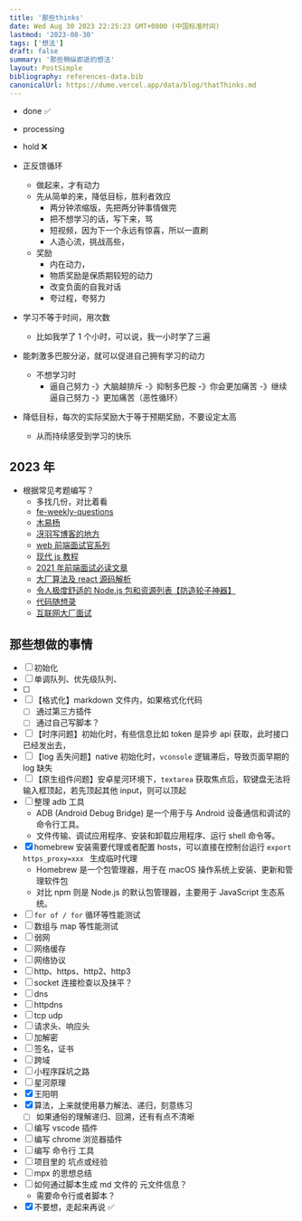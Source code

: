 ```yaml
---
title: '那些thinks'
date: Wed Aug 30 2023 22:25:23 GMT+0800 (中国标准时间)
lastmod: '2023-08-30'
tags: ['想法']
draft: false
summary: '那些稍纵即逝的想法'
layout: PostSimple
bibliography: references-data.bib
canonicalUrl: https://dume.vercel.app/data/blog/thatThinks.md
---
```


- done ✅
- processing
- hold ❌

- 正反馈循环

  - 做起来，才有动力
  - 先从简单的来，降低目标，胜利者效应
    - 两分钟浓缩版，先把两分钟事情做完
    - 把不想学习的话，写下来，骂
    - 短视频，因为下一个永远有惊喜，所以一直刷
    - 人造心流，挑战高些，
  - 奖励
    - 内在动力，
    - 物质奖励是保质期较短的动力
    - 改变负面的自我对话
    - 夸过程，夸努力

- 学习不等于时间，用次数

  - 比如我学了 1 个小时，可以说，我一小时学了三遍

- 能刺激多巴胺分泌，就可以促进自己拥有学习的动力
  - 不想学习时
    - 逼自己努力 -》大脑越排斥 -》抑制多巴胺 -》你会更加痛苦 -》继续逼自己努力 -》更加痛苦（恶性循环）
- 降低目标，每次的实际奖励大于等于预期奖励，不要设定太高

  - 从而持续感受到学习的快乐

## 2023 年

- 根据常见考题编写？
  - 多找几份，对比着看
  - [fe-weekly-questions](https://github.com/LuckyWinty/fe-weekly-questions/issues)
  - [木易杨](https://muyiy.cn/question/)
  - [冴羽写博客的地方](https://github.com/mqyqingfeng/Blog/tree/master)
  - [web 前端面试官系列](https://vue3js.cn/interview/)
  - [现代 js 教程](https://zh.javascript.info/)
  - [2021 年前端面试必读文章](https://juejin.cn/post/6844904116339261447)
  - [大厂算法及 react 源码解析](https://xiaochen1024.com/)
  - [令人极度舒适的 Node.js 包和资源列表【防造轮子神器】](https://zhuanlan.zhihu.com/p/385852664)
  - [代码随想录](https://programmercarl.com/)
  - [互联网大厂面试](https://q.shanyue.tech/)

## 那些想做的事情

- [ ] 初始化
- [ ] 单调队列、优先级队列、
- [ ]
- [ ] 【格式化】markdown 文件内，如果格式化代码
  - [ ] 通过第三方插件
  - [ ] 通过自己写脚本？
- [ ] 【时序问题】初始化时，有些信息比如 token 是异步 api 获取，此时接口已经发出去，
- [ ] 【log 丢失问题】native 初始化时，`vconsole` 逻辑滞后，导致页面早期的 log 缺失
- [ ] 【原生组件问题】安卓星河环境下，`textarea` 获取焦点后，软键盘无法将输入框顶起，若先顶起其他 input，则可以顶起
- [ ] 整理 adb 工具
  - ADB (Android Debug Bridge) 是一个用于与 Android 设备通信和调试的命令行工具。
  - 文件传输、调试应用程序、安装和卸载应用程序、运行 shell 命令等。
- [x] homebrew 安装需要代理或者配置 hosts，可以直接在控制台运行 `export https_proxy=xxx ` 生成临时代理
  - Homebrew 是一个包管理器，用于在 macOS 操作系统上安装、更新和管理软件包
  - 对比 npm 则是 Node.js 的默认包管理器，主要用于 JavaScript 生态系统。
- [ ] `for of / for` 循环等性能测试
- [ ] 数组与 map 等性能测试
- [ ] 弱网
- [ ] 网络缓存
- [ ] 网络协议
- [ ] http、https、http2、http3
- [ ] socket 连接检查以及抹平？
- [ ] dns
- [ ] httpdns
- [ ] tcp udp
- [ ] 请求头、响应头
- [ ] 加解密
- [ ] 签名，证书
- [ ] 跨域
- [ ] 小程序踩坑之路
- [ ] 星河原理
- [x] 王阳明
- [x] 算法，上来就使用暴力解法、递归，刻意练习
  - [ ] 如果通俗的理解递归、回溯，还有有点不清晰
- [ ] 编写 vscode 插件
- [ ] 编写 chrome 浏览器插件
- [ ] 编写 命令行 工具
- [ ] 项目里的 坑点或经验
- [ ] mpx 的思想总结
- [ ] 如何通过脚本生成 md 文件的 元文件信息？
  - 需要命令行或者脚本？
- [x] 不要想，走起来再说 ✅
